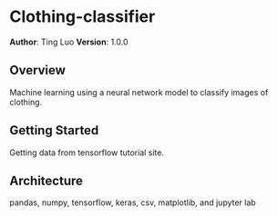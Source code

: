 # Clothing-classifier

**Author**: Ting Luo
**Version**: 1.0.0

## Overview
Machine learning using a neural network model to classify images of clothing.

## Getting Started
Getting data from tensorflow tutorial site.

## Architecture
pandas, numpy, tensorflow, keras, csv, matplotlib, and jupyter lab
